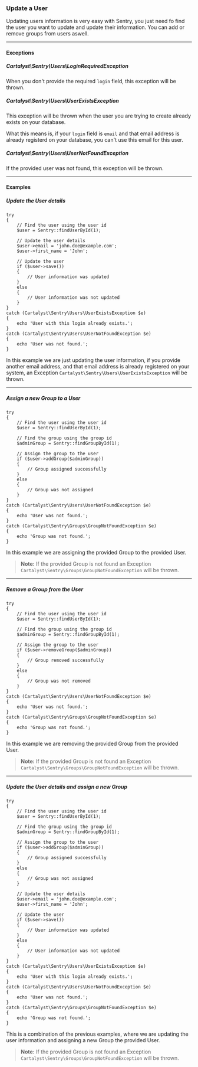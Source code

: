 ### Update a User

Updating users information is very easy with Sentry, you just need fo find the
user you want to update and update their information. You can add or remove
groups from users aswell.

----------

#### Exceptions

##### Cartalyst\Sentry\Users\LoginRequiredException

When you don't provide the required `login` field, this exception will be thrown.

##### Cartalyst\Sentry\Users\UserExistsException

This exception will be thrown when the user you are trying to create already
exists on your database.

What this means is, if your `login` field is `email` and that email address is
already registerd on your database, you can't use this email for this user.

##### Cartalyst\Sentry\Users\UserNotFoundException

If the provided user was not found, this exception will be thrown.

----------

#### Examples

##### Update the User details

	try
	{
		// Find the user using the user id
		$user = Sentry::findUserById(1);

		// Update the user details
		$user->email = 'john.doe@example.com';
		$user->first_name = 'John';

		// Update the user
		if ($user->save())
		{
			// User information was updated
		}
		else
		{
			// User information was not updated
		}
	}
	catch (Cartalyst\Sentry\Users\UserExistsException $e)
	{
		echo 'User with this login already exists.';
	}
	catch (Cartalyst\Sentry\Users\UserNotFoundException $e)
	{
		echo 'User was not found.';
	}

In this example we are just updating the user information, if you provide another
email address, and that email address is already registered on your system, an
Exception `Cartalyst\Sentry\Users\UserExistsException` will be thrown.

----------

##### Assign a new Group to a User

	try
	{
		// Find the user using the user id
		$user = Sentry::findUserById(1);

		// Find the group using the group id
		$adminGroup = Sentry::findGroupById(1);

		// Assign the group to the user
		if ($user->addGroup($adminGroup))
		{
			// Group assigned successfully
		}
		else
		{
			// Group was not assigned
		}
	}
	catch (Cartalyst\Sentry\Users\UserNotFoundException $e)
	{
		echo 'User was not found.';
	}
	catch (Cartalyst\Sentry\Groups\GroupNotFoundException $e)
	{
		echo 'Group was not found.';
	}

In this example we are assigning the provided Group to the provided User.

> **Note:** If the provided Group is not found an Exception `Cartalyst\Sentry\Groups\GroupNotFoundException`
will be thrown.

----------

##### Remove a Group from the User

	try
	{
		// Find the user using the user id
		$user = Sentry::findUserById(1);

		// Find the group using the group id
		$adminGroup = Sentry::findGroupById(1);

		// Assign the group to the user
		if ($user->removeGroup($adminGroup))
		{
			// Group removed successfully
		}
		else
		{
			// Group was not removed
		}
	}
	catch (Cartalyst\Sentry\Users\UserNotFoundException $e)
	{
		echo 'User was not found.';
	}
	catch (Cartalyst\Sentry\Groups\GroupNotFoundException $e)
	{
		echo 'Group was not found.';
	}

In this example we are removing the provided Group from the provided User.

> **Note:** If the provided Group is not found an Exception `Cartalyst\Sentry\Groups\GroupNotFoundException`
will be thrown.

----------

##### Update the User details and assign a new Group

	try
	{
		// Find the user using the user id
		$user = Sentry::findUserById(1);

		// Find the group using the group id
		$adminGroup = Sentry::findGroupById(1);

		// Assign the group to the user
		if ($user->addGroup($adminGroup))
		{
			// Group assigned successfully
		}
		else
		{
			// Group was not assigned
		}

		// Update the user details
		$user->email = 'john.doe@example.com';
		$user->first_name = 'John';

		// Update the user
		if ($user->save())
		{
			// User information was updated
		}
		else
		{
			// User information was not updated
		}
	}
	catch (Cartalyst\Sentry\Users\UserExistsException $e)
	{
		echo 'User with this login already exists.';
	}
	catch (Cartalyst\Sentry\Users\UserNotFoundException $e)
	{
		echo 'User was not found.';
	}
	catch (Cartalyst\Sentry\Groups\GroupNotFoundException $e)
	{
		echo 'Group was not found.';
	}

This is a combination of the previous examples, where we are updating the user
information and assigning a new Group the provided User.

> **Note:** If the provided Group is not found an Exception `Cartalyst\Sentry\Groups\GroupNotFoundException`
will be thrown.
